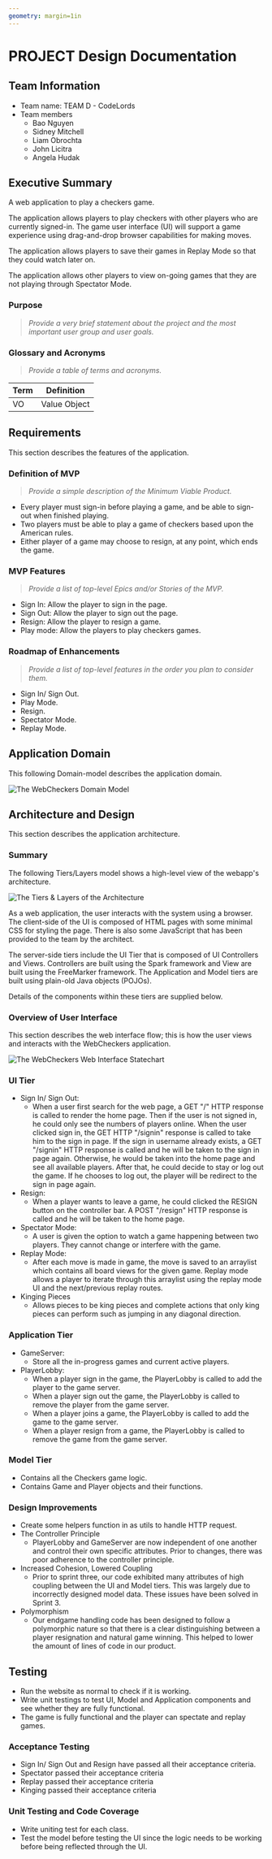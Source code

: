 ```yaml
---
geometry: margin=1in
---
```

# PROJECT Design Documentation

## Team Information
* Team name: TEAM D - CodeLords
* Team members
  * Bao Nguyen
  * Sidney Mitchell
  * Liam Obrochta
  * John Licitra
  * Angela Hudak

## Executive Summary

A web application to play a checkers game.

The application allows players to play checkers with other players who are currently signed-in. The game user interface (UI)
will support a game experience using drag-and-drop browser capabilities for making moves.

The application allows players to save their games in Replay Mode so that they could watch later on.

The application allows other players to view on-going games that they are not playing through Spectator Mode.

### Purpose
> _Provide a very brief statement about the project and the most
> important user group and user goals._


### Glossary and Acronyms
> _Provide a table of terms and acronyms._

| Term | Definition |
|------|------------|
| VO | Value Object |


## Requirements

This section describes the features of the application.

### Definition of MVP
> _Provide a simple description of the Minimum Viable Product._

- Every player must sign-in before playing a game, and be able to sign-out when finished playing.
- Two players must be able to play a game of checkers based upon the American rules.
- Either player of a game may choose to resign, at any point, which ends the game.

### MVP Features
> _Provide a list of top-level Epics and/or Stories of the MVP._

- Sign In: Allow the player to sign in the page.
- Sign Out: Allow the player to sign out the page.
- Resign: Allow the player to resign a game.
- Play mode: Allow the players to play checkers games.

### Roadmap of Enhancements
> _Provide a list of top-level features in the order you plan to consider them._

- Sign In/ Sign Out.
- Play Mode.
- Resign.
- Spectator Mode.
- Replay Mode.

## Application Domain

This following Domain-model describes the application domain.

![The WebCheckers Domain Model](domain-model.png)

## Architecture and Design

This section describes the application architecture.

### Summary

The following Tiers/Layers model shows a high-level view of the webapp's architecture.

![The Tiers & Layers of the Architecture](architecture-tiers-and-layers.png)

As a web application, the user interacts with the system using a
browser.  The client-side of the UI is composed of HTML pages with
some minimal CSS for styling the page.  There is also some JavaScript
that has been provided to the team by the architect.

The server-side tiers include the UI Tier that is composed of UI Controllers and Views.
Controllers are built using the Spark framework and View are built using the FreeMarker framework.  The Application and Model tiers are built using plain-old Java objects (POJOs).

Details of the components within these tiers are supplied below.


### Overview of User Interface

This section describes the web interface flow; this is how the user views and interacts
with the WebCheckers application.

![The WebCheckers Web Interface Statechart](web-interface.png)

### UI Tier

- Sign In/ Sign Out:
    + When a user first search for the web page, a GET "/" HTTP response is called to render the home page.
    Then if the user is not signed in, he could only see the numbers of players online. When the user clicked sign in, the
    GET HTTP "/signin" response is called to take him to the sign in page. If the sign in username already exists, a GET "/signin" HTTP response is called and he will be taken to the sign in page
    again. Otherwise, he would be taken into the home page and see all available players. After that, he could decide to stay or log out the game.
    If he chooses to log out, the player will be redirect to the sign in page again.
- Resign:
    + When a player wants to leave a game, he could clicked the RESIGN button on the controller bar. A POST "/resign" HTTP response is called and he will be taken to the home page.
- Spectator Mode:
    + A user is given the option to watch a game happening between two players. They cannot change or interfere with the game. 
- Replay Mode:
    + After each move is made in game, the move is saved to an arraylist which contains all board views for the given game. Replay mode allows a player to iterate through this arraylist using the replay mode UI and the next/previous replay routes. 
- Kinging Pieces 
    + Allows pieces to be king pieces and complete actions that only king pieces can perform such as jumping in any diagonal direction.



### Application Tier

- GameServer:
    + Store all the in-progress games and current active players.
- PlayerLobby:
    + When a player sign in the game, the PlayerLobby is called to add the player to the game server. 
    + When a player sign out the game, the PlayerLobby is called to remove the player from the game server.
    + When a player joins a game, the PlayerLobby is called to add the game to the game server.
    + When a player resign from a game, the PlayerLobby is called to remove the game from the game server.
### Model Tier

- Contains all the Checkers game logic.
- Contains Game and Player objects and their functions.

### Design Improvements

- Create some helpers function in as utils to handle HTTP request.
- The Controller Principle
    + PlayerLobby and GameServer are now independent of one another and control their own specific attributes. Prior to changes, there was poor adherence to the controller principle. 
- Increased Cohesion, Lowered Coupling
    + Prior to sprint three, our code exhibited many attributes of high coupling between the UI and Model tiers. This was largely due to incorrectly designed model data. These issues have been solved in Sprint 3.
- Polymorphism
    + Our endgame handling code has been designed to follow a polymorphic nature so that there is a clear distinguishing between a player resignation and natural game winning. This helped to lower the amount of lines of code in our product.

## Testing

- Run the website as normal to check if it is working.
- Write unit testings to test UI, Model and Application components and see whether they are fully functional.
- The game is fully functional and the player can spectate and replay games.

### Acceptance Testing

- Sign In/ Sign Out and Resign have passed all their acceptance criteria. 
- Spectator passed their acceptance criteria
- Replay passed their acceptance criteria
- Kinging passed their acceptance criteria

### Unit Testing and Code Coverage

- Write uniting test for each class. 
- Test the model before testing the UI since the logic needs to be working before being reflected through the UI.